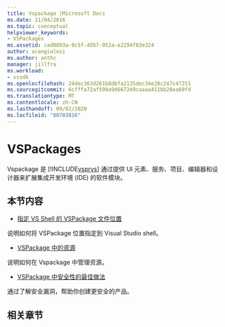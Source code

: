 ```yaml
---
title: Vspackage |Microsoft Docs
ms.date: 11/04/2016
ms.topic: conceptual
helpviewer_keywords:
- VSPackages
ms.assetid: cad0893a-9c5f-45b7-952a-e2294f83e324
author: acangialosi
ms.author: anthc
manager: jillfra
ms.workload:
- vssdk
ms.openlocfilehash: 24dec363d261b8dbfa2135dec34e28c247c47251
ms.sourcegitcommit: 6cfffa72af599a9d667249caaaa411bb28ea69fd
ms.translationtype: MT
ms.contentlocale: zh-CN
ms.lasthandoff: 09/02/2020
ms.locfileid: "80703816"
---
```

# <a name="vspackages"></a>VSPackages
Vspackage 是 [!INCLUDE[vsprvs](../../code-quality/includes/vsprvs_md.md)] 通过提供 UI 元素、服务、项目、编辑器和设计器来扩展集成开发环境 (IDE) 的软件模块。

## <a name="in-this-section"></a>本节内容
- [指定 VS Shell 的 VSPackage 文件位置](../../extensibility/internals/specifying-vspackage-file-location-to-the-vs-shell.md)

 说明如何将 VSPackage 位置指定到 Visual Studio shell。

- [VSPackage 中的资源](../../extensibility/internals/resources-in-vspackages.md)

 说明如何在 Vspackage 中管理资源。

- [VSPackage 中安全性的最佳做法](../../extensibility/internals/best-practices-for-security-in-vspackages.md)

 通过了解安全漏洞，帮助你创建更安全的产品。

## <a name="related-sections"></a>相关章节
